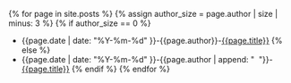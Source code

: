 {% for page in site.posts %}
{% assign author_size = page.author | size | minus: 3 %}
{% if author_size == 0 %}
 - {{page.date | date: "%Y-%m-%d" }}-{{page.author}}-[{{page.title}}]({{site.url}}{{page.url}})
{% else %}
 - {{page.date | date: "%Y-%m-%d" }}-{{page.author | append: "&nbsp;&nbsp;"}}-[{{page.title}}]({{site.url}}{{page.url}})
{% endif %}
{% endfor %}